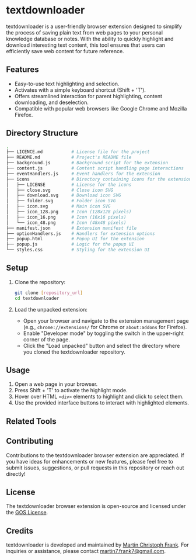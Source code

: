 # textdownloader

textdownloader is a user-friendly browser extension designed to simplify the process of saving plain text from web pages to your personal knowledge database or notes. With the ability to quickly highlight and download interesting text content, this tool ensures that users can efficiently save web content for future reference.

## Features

- Easy-to-use text highlighting and selection.
- Activates with a simple keyboard shortcut (Shift + 'T').
- Offers streamlined interaction for parent highlighting, content downloading, and deselection.
- Compatible with popular web browsers like Google Chrome and Mozilla Firefox.

## Directory Structure

```bash
.
├── LICENCE.md           # License file for the project
├── README.md            # Project's README file
├── background.js        # Background script for the extension
├── content.js           # Content script handling page interactions
├── eventHandlers.js     # Event handlers for the extension
├── icons                # Directory containing icons for the extension
│   ├── LICENSE          # License for the icons
│   ├── close.svg        # Close icon SVG
│   ├── download.svg     # Download icon SVG
│   ├── folder.svg       # Folder icon SVG
│   ├── icon.svg         # Main icon SVG
│   ├── icon_128.png     # Icon (128x128 pixels)
│   ├── icon_16.png      # Icon (16x16 pixels)
│   └── icon_48.png      # Icon (48x48 pixels)
├── manifest.json        # Extension manifest file
├── optionHandlers.js    # Handlers for extension options
├── popup.html           # Popup UI for the extension
├── popup.js             # Logic for the popup UI
└── styles.css           # Styling for the extension UI
```

## Setup

1. Clone the repository:

    ```bash
    git clone [repository_url]
    cd textdownloader
    ```

2. Load the unpacked extension:
   - Open your browser and navigate to the extension management page (e.g., `chrome://extensions/` for Chrome or `about:addons` for Firefox).
   - Enable "Developer mode" by toggling the switch in the upper-right corner of the page.
   - Click the "Load unpacked" button and select the directory where you cloned the textdownloader repository.

## Usage

1. Open a web page in your browser.
2. Press Shift + 'T' to activate the highlight mode.
3. Hover over HTML `<div>` elements to highlight and click to select them.
4. Use the provided interface buttons to interact with highlighted elements.

## Related Tools
<!--START_TOKEN-->
<!--END_TOKEN-->

## Contributing

Contributions to the textdownloader browser extension are appreciated. If you have ideas for enhancements or new features, please feel free to submit issues, suggestions, or pull requests in this repository or reach out directly!

## License

The textdownloader browser extension is open-source and licensed under the [GOS License](https://github.com/m-c-frank/textdownloader/blob/main/LICENCE.md).

## Credits

textdownloader is developed and maintained by [Martin Christoph Frank](https://github.com/m-c-frank). For inquiries or assistance, please contact [martin7.frank7@gmail.com](martin7.frank7@gmail.com).
